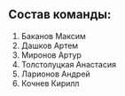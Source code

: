 ## Состав команды:
1. Баканов Максим
2. Дашков Артем
3. Миронов Артур 
4. Толстолуцкая Анастасия
5. Ларионов Андрей
6. Кочнев Кирилл
